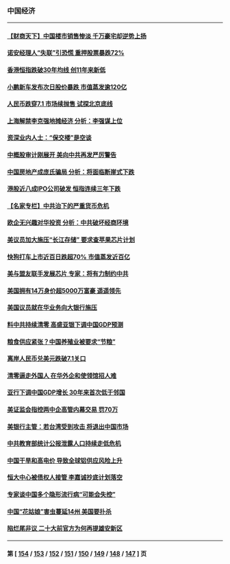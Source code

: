 ### 中国经济
---
#### [【财商天下】中国楼市销售惨淡 千万豪宅却逆势上扬](../../pages/ncid283/n13831609.md) 
#### [诺安经理人“失联”引恐慌 重押股票暴跌72%](../../pages/ncid283/n13831492.md) 
#### [香港恒指跌破30年均线 创11年来新低](../../pages/ncid283/n13831527.md) 
#### [小鹏新车发布次日股价暴跌 市值蒸发逾120亿](../../pages/ncid283/n13831497.md) 
#### [人民币跌穿7.1 市场续抛售 试探北京底线](../../pages/ncid283/n13831467.md) 
#### [上海解禁李克强地摊经济 分析：李强谋上位](../../pages/ncid283/n13831257.md) 
#### [资深业内人士：“保交楼”是空谈](../../pages/ncid283/n13831375.md) 
#### [中概股审计刚展开 美向中共再发严厉警告](../../pages/ncid283/n13830807.md) 
#### [中国房地产成庞氏骗局 分析：将面临断崖式下跌](../../pages/ncid283/n13830752.md) 
#### [港股近八成IPO公司破发 恒指连续三年下跌](../../pages/ncid283/n13830755.md) 
#### [【名家专栏】中共治下的严重货币危机](../../pages/ncid283/n13830462.md) 
#### [欧企无兴趣对华投资 分析：中共破坏经商环境](../../pages/ncid283/n13830605.md) 
#### [美议员加大施压“长江存储” 要求查苹果芯片计划](../../pages/ncid283/n13830569.md) 
#### [快狗打车上市近百日跌超70% 市值蒸发近百亿](../../pages/ncid283/n13830729.md) 
#### [美与盟友联手发展芯片 专家：将有力制约中共](../../pages/ncid283/n13830450.md) 
#### [美国拥有14万身价超5000万富豪 遥遥领先](../../pages/ncid283/n13830515.md) 
#### [美国议员就在华业务向大银行施压](../../pages/ncid283/n13830452.md) 
#### [料中共持续清零 高盛亚银下调中国GDP预测](../../pages/ncid283/n13830304.md) 
#### [粮食供应紧张？中国养殖业被要求“节粮”](../../pages/ncid283/n13830088.md) 
#### [离岸人民币兑美元跌破7.1关口](../../pages/ncid283/n13830040.md) 
#### [清零逼走外国人 在华外企和使领馆招人难](../../pages/ncid283/n13829979.md) 
#### [亚行下调中国GDP增长 30年来首次低于邻国](../../pages/ncid283/n13825101.md) 
#### [美证监会指控两中企高管内幕交易 罚70万](../../pages/ncid283/n13829866.md) 
#### [美银行主管：若台湾受到攻击 将退出中国市场](../../pages/ncid283/n13829852.md) 
#### [中共教育部统计公报泄露人口持续走低危机](../../pages/ncid283/n13829463.md) 
#### [中国干旱和高电价 导致全球铝供应风险上升](../../pages/ncid283/n13829477.md) 
#### [恒大中心被债权人接管 李嘉诚抄底计划落空](../../pages/ncid283/n13829503.md) 
#### [专家谈中国多个隐形流行病“可能会失控”](../../pages/ncid283/n13829808.md) 
#### [中国“花姑娘”害虫蔓延14州 美国要扑杀](../../pages/ncid283/n13829751.md) 
#### [陷烂尾非议 二十大前官方为何再提雄安新区](../../pages/ncid283/n13829586.md) 

---
#### 第 [ [154](./154.md) / [153](./153.md) / [152](./152.md) / [151](./151.md) / [150](./150.md) / [149](./149.md) / [148](./148.md) / [147](./147.md) ] 页
